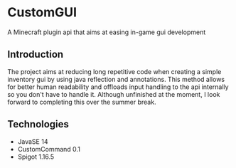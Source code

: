 # CustomGUI
A Minecraft plugin api that aims at easing in-game gui development

## Introduction
The project aims at reducing long repetitive code when creating a simple inventory gui by using java reflection and annotations. This method allows for better human readability and offloads input handling to the api internally so you don't have to handle it. Although unfinished at the moment, I look forward to completing this over the summer break.

## Technologies
* JavaSE 14
* CustomCommand 0.1
* Spigot 1.16.5
